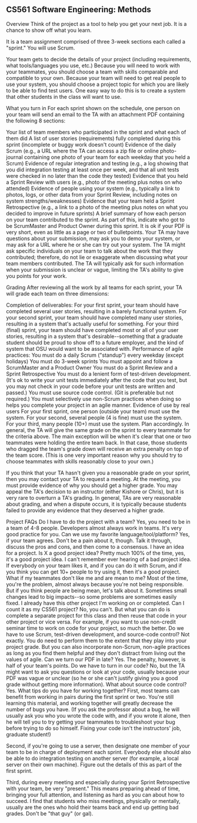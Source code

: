 <h2>CS561 Software Engineering: Methods</h2>
Overview
Think of the project as a tool to help you get your next job. It is a chance to show off what you learn.

It is a team assignment comprised of three 3-week sections each called a "sprint." You will use Scrum.

Your team gets to decide the details of your project (including requirements, what tools/languages you use, etc.) Because you will need to work with your teammates, you should choose a team with skills comparable and compatible to your own. Because your team will need to get real people to use your system, you should choose a project topic for which you are likely to be able to find test users. One easy way to do this is to create a system that other students in the class will want to use.

What you turn in
For each sprint shown on the schedule, one person on your team will send an email to the TA with an attachment PDF containing the following 8 sections:

Your list of team members who participated in the sprint and what each of them did
A list of user stories (requirements) fully completed during this sprint (incomplete or buggy work doesn't count)
Evidence of the daily Scrum (e.g., a URL where the TA can access a zip file or online photo-journal containing one photo of your team for each weekday that you held a Scrum)
Evidence of regular integration and testing (e.g., a log showing that you did integration testing at least once per week, and that all unit tests were checked in no later than the code they tested)
Evidence that you held a Sprint Review with users (e.g., photo of the meeting plus notes on who attended)
Evidence of people using your system (e.g., typically a link to photos, logs, or other data from your Sprint Review, including notes on system strengths/weaknesses)
Evidence that your team held a Sprint Retrospective (e.g., a link to a photo of the meeting plus notes on what you decided to improve in future sprints)
A brief summary of how each person on your team contributed to the sprint. As part of this, indicate who got to be ScrumMaster and Product Owner during this sprint.
It is ok if your PDF is very short, even as little as a page or two of bulletpoints. Your TA may have questions about your submission, may ask you to demo your system, or may ask for a URL where he or she can try out your system. The TA might ask specific individuals on your team to talk about the work that they contributed; therefore, do not lie or exaggerate when discussing what your team members contributed. The TA will typically ask for such information when your submission is unclear or vague, limiting the TA's ability to give you points for your work.

Grading
After reviewing all the work by all teams for each sprint, your TA will grade each team on three dimensions:

Completion of deliverables:
For your first sprint, your team should have completed several user stories, resulting in a barely functional system.
For your second sprint, your team should have completed many user stories, resulting in a system that's actually useful for something.
For your third (final) sprint, your team should have completed most or all of your user stories, resulting in a system that's desirable--something that a graduate student should be proud to show off to a future employer, and the kind of system that OSU would want to be associated with.
Performance of agile practices:
You must do a daily Scrum ("standup") every weekday (except holidays)
You must do 3-week sprints
You must appoint and follow a ScrumMaster and a Product Owner
You must do a Sprint Review and a Sprint Retrospective
You must do a lenient form of test-driven development. (It's ok to write your unit tests immediately after the code that you test, but you may not check in your code before your unit tests are written and passed.)
You must use source code control. (Git is preferable but not required.)
You must selectively use non-Scrum practices when doing so helps you complete your project in an agile manner.
Evidence of use by real users
For your first sprint, one person (outside your team) must use the system.
For your second, several people (4 is fine) must use the system.
For your third, many people (10+) must use the system. Plan accordingly.
In general, the TA will give the same grade on the sprint to every teammate for the criteria above. The main exception will be when it's clear that one or two teammates were holding the entire team back. In that case, those students who dragged the team's grade down will receive an extra penalty on top of the team score. (This is one very important reason why you should try to choose teammates with skills reasonably close to your own.)

If you think that your TA hasn't given you a reasonable grade on your sprint, then you may contact your TA to request a meeting. At the meeting, you must provide evidence of why you should get a higher grade. You may appeal the TA's decision to an instructor (either Kishore or Chris), but it is very rare to overturn a TA's grading. In general, TAs are very reasonable about grading, and when a dispute occurs, it is typically because students failed to provide any evidence that they deserved a higher grade.

Project FAQs
Do I have to do the project with a team?
Yes, you need to be in a team of 4-8 people. Developers almost always work in teams. It's very good practice for you.
Can we use my favorite language/tool/platform?
Yes, if your team agrees. Don't be a pain about it, though. Talk it through, discuss the pros and cons, and then come to a consensus.
I have an idea for a project. Is X a good project idea?
Pretty much 100% of the time, yes, it's a good project idea. I can't remember ever hearing of a bad project idea. If everybody on your team likes it, and if you can do it with Scrum, and if you think you can get 10+ people to try using it, then it's a good project.
What if my teammates don't like me and are mean to me?
Most of the time, you're the problem, almost always because you're not being responsible. But if you think people are being mean, let's talk about it. Sometimes small changes lead to big impacts--so some problems are sometimes easily fixed.
I already have this other project I'm working on or completed. Can I count it as my CS561 project?
No, you can't. But what you can do is complete a separate project for this class and then reuse that code in your other project or vice versa. For example, if you want to use non-credit seminar time to work on code for your project, so much the better.
Do we have to use Scrum, test-driven development, and source-code control?
Not exactly. You do need to perform them to the extent that they play into your project grade. But you can also incorporate non-Scrum, non-agile practices as long as you find them helpful and they don't distract from living out the values of agile.
Can we turn our PDF in late?
Yes. The penalty, however, is half of your team's points.
Do we have to turn in our code?
No, but the TA might want to ask you questions or look at your code, usually because your PDF was vague or unclear (so he or she can't justify giving you a good grade without getting more information).
What about source code control?
Yes.
What tips do you have for working together? 
First, most teams can benefit from working in pairs during the first sprint or two. You're still learning this material, and working together will greatly decrease the number of bugs you have. (If you ask the professor about a bug, he will usually ask you who you wrote the code with, and if you wrote it alone, then he will tell you to try getting your teammates to troubleshoot your bug before trying to do so himself. Fixing your code isn't the instructors' job, graduate student!)

Second, if you're going to use a server, then designate one member of your team to be in charge of deployment each sprint. Everybody else should also be able to do integration testing on another server (for example, a local server on their own machine). Figure out the details of this as part of the first sprint.

Third, during every meeting and especially during your Sprint Retrospective with your team, be very "present." This means preparing ahead of time, bringing your full attention, and listening as hard as you can about how to succeed. I find that students who miss meetings, physically or mentally, usually are the ones who hold their teams back and end up getting bad grades. Don't be "that guy" (or gal).
